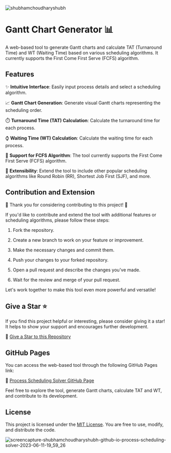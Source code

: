 <p align="left"> <img src="https://komarev.com/ghpvc/?username=shubhamchoudharyshubh&label=Visitors%20&color=blueviolet&style=for-the-badge" alt="shubhamchoudharyshubh" /> </p>

# Gantt Chart Generator 📊

A web-based tool to generate Gantt charts and calculate TAT (Turnaround Time) and WT (Waiting Time) based on various scheduling algorithms. It currently supports the First Come First Serve (FCFS) algorithm.

## Features

✨ **Intuitive Interface**: Easily input process details and select a scheduling algorithm.

📈 **Gantt Chart Generation**: Generate visual Gantt charts representing the scheduling order.

⏱️ **Turnaround Time (TAT) Calculation**: Calculate the turnaround time for each process.

⌚ **Waiting Time (WT) Calculation**: Calculate the waiting time for each process.

🔄 **Support for FCFS Algorithm**: The tool currently supports the First Come First Serve (FCFS) algorithm.

🚀 **Extensibility**: Extend the tool to include other popular scheduling algorithms like Round Robin (RR), Shortest Job First (SJF), and more.

## Contribution and Extension

🎉 Thank you for considering contributing to this project! 🎉

If you'd like to contribute and extend the tool with additional features or scheduling algorithms, please follow these steps:

1. Fork the repository.

2. Create a new branch to work on your feature or improvement.

3. Make the necessary changes and commit them.

4. Push your changes to your forked repository.

5. Open a pull request and describe the changes you've made.

6. Wait for the review and merge of your pull request.

Let's work together to make this tool even more powerful and versatile!

## Give a Star ⭐

If you find this project helpful or interesting, please consider giving it a star! It helps to show your support and encourages further development.

🌟 [Give a Star to this Repository](https://github.com/ShubhamChoudharyShubh/process-scheduling-solver)

## GitHub Pages

You can access the web-based tool through the following GitHub Pages link:

🔗 [Process Scheduling Solver GitHub Page](https://shubhamchoudharyshubh.github.io/process-scheduling-solver/)

Feel free to explore the tool, generate Gantt charts, calculate TAT and WT, and contribute to its development.

## License

This project is licensed under the [MIT License](LICENSE). You are free to use, modify, and distribute the code.

![screencapture-shubhamchoudharyshubh-github-io-process-scheduling-solver-2023-06-11-19_59_26](https://github.com/ShubhamChoudharyShubh/process-scheduling-solver/assets/96586771/c3ce5f18-28e0-4d45-a646-6d3f55f721b7)
